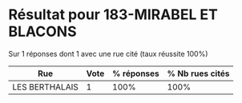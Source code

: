 # Résultat pour 183-MIRABEL ET BLACONS

Sur 1 réponses dont 1 avec une rue cité (taux réussite 100%)

| Rue | Vote | % réponses | % Nb rues cités|
|-----|------|------------|----------------|
| LES BERTHALAIS | 1 | 100% | 100%|
